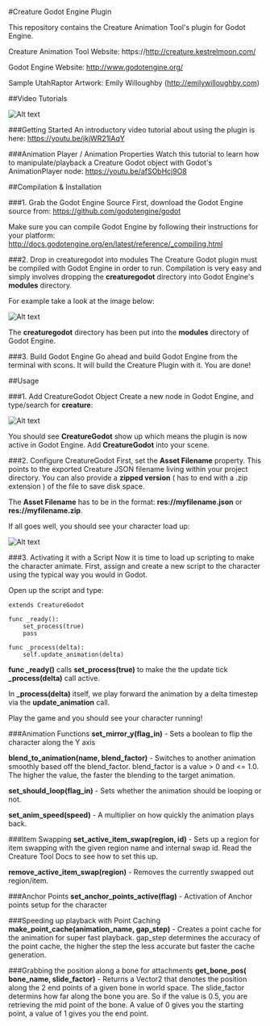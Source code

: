 #Creature Godot Engine Plugin

This repository contains the Creature Animation Tool's plugin for Godot Engine. 

Creature Animation Tool Website: https://http://creature.kestrelmoon.com/

Godot Engine Website:
http://www.godotengine.org/


Sample UtahRaptor Artwork: Emily Willoughby (http://emilywilloughby.com) 

##Video Tutorials

![Alt text](https://github.com/kestrelm/Creature_Godot/blob/master/splash.png)

###Getting Started
An introductory video tutorial about using the plugin is here:
https://youtu.be/jkjWR21lAqY

###Animation Player / Animation Properties
Watch this tutorial to learn how to manipulate/playback a Creature Godot object with Godot's AnimationPlayer node:
https://youtu.be/afSObHcj9O8




##Compilation & Installation

###1. Grab the Godot Engine Source
First, download the Godot Engine source from:
https://github.com/godotengine/godot

Make sure you can compile Godot Engine by following their instructions for your platform:
http://docs.godotengine.org/en/latest/reference/_compiling.html

###2. Drop in creaturegodot into modules 
The Creature Godot plugin must be compiled with Godot Engine in order to run. Compilation is very easy and simply involves dropping the **creaturegodot** directory into Godot Engine's **modules** directory.

For example take a look at the image below:

![Alt text](https://github.com/kestrelm/Creature_Godot/blob/master/godot-docs1.png)

The **creaturegodot** directory has been put into the **modules** directory of Godot Engine.

###3. Build Godot Engine
Go ahead and build Godot Engine from the terminal with 
scons. It will build the Creature Plugin with it. You are done!

##Usage

###1. Add CreatureGodot Object
Create a new node in Godot Engine, and type/search for **creature**:

![Alt text](https://github.com/kestrelm/Creature_Godot/blob/master/godot-docs2.png)

You should see **CreatureGodot** show up which means the plugin is now active in Godot Engine. Add **CreatureGodot** into your scene.

###2. Configure CreatureGodot
First, set the **Asset Filename** property. This points to the exported Creature JSON filename living within your project directory. You can also provide a **zipped version** ( has to end with a .zip extension ) of the file to save disk space.

The **Asset Filename** has to be in the format: **res://myfilename.json** or **res://myfilename.zip**.

If all goes well, you should see your character load up:

![Alt text](https://github.com/kestrelm/Creature_Godot/blob/master/godot-docs3.png)

###3. Activating it with a Script
Now it is time to load up scripting to make the character animate.
First, assign and create a new script to the character using the typical way you would in Godot.

Open up the script and type:

	extends CreatureGodot

	func _ready():
		set_process(true)
		pass

	func _process(delta):
		self.update_animation(delta)


**func _ready()** calls **set_process(true)** to make the the update tick **_process(delta)** call active.

In **_process(delta)** itself, we play forward the animation by a delta timestep via the **update_animation** call.

Play the game and you should see your character running!

###Animation Functions
**set_mirror_y(flag_in)** - Sets a boolean to flip the character along the Y axis

**blend_to_animation(name, blend_factor)** - Switches to another animation smoothly based off the blend_factor. blend_factor is a value > 0 and <= 1.0. The higher the value, the faster the blending to the target animation.

**set_should_loop(flag_in)** - Sets whether the animation should be looping or not.

**set_anim_speed(speed)** - A multiplier on how quickly the animation plays back.

###Item Swapping
**set_active_item_swap(region, id)** - Sets up a region for item swapping with the given region name and internal swap id. Read the Creature Tool Docs to see how to set this up.

**remove_active_item_swap(region)** - Removes the currently swapped out region/item.

###Anchor Points
**set_anchor_points_active(flag)** - Activation of Anchor points setup for the character

###Speeding up playback with Point Caching
**make_point_cache(animation_name, gap_step)** - Creates a point cache for the animation for super fast playback. gap_step determines the accuracy of the point cache, the higher the step the less accurate but faster the cache generation.

###Grabbing the position along a bone for attachments
**get_bone_pos( bone_name, slide_factor)** - Returns a Vector2 that denotes the position along the 2 end points of a given bone in world space. The slide_factor determins how far along the bone you are. So if the value is 0.5, you are retrieving the mid point of the bone. A value of 0 gives you the starting point, a value of 1 gives you the end point.

